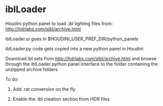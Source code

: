 # iblLoader
Houdini python panel to load .ibl lighting files from: http://hdrlabs.com/sibl/archive.html

iblLoader.ui goes in $HOUDINI_USER_PREF_DIR/python_panels

iblLoader.py code gets copied into a new python panel in Houdini

Download ibl sets from http://hdrlabs.com/sibl/archive.html and browse through the iblLoader python panel interface to the folder containing the unzipped archive folders

To do:

1) Add .rat conversion on the fly

2) Enable the .ibl creation section from HDR files
